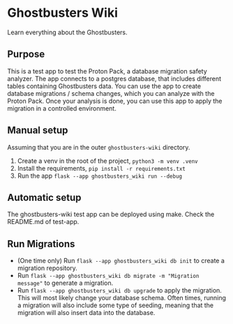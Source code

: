 # Ghostbusters Wiki
Learn everything about the Ghostbusters. 

## Purpose
This is a test app to test the Proton Pack, a database migration safety analyzer. The app
connects to a postgres database, that includes different tables containing Ghostbusters data.
You can use the app to create database migrations / schema changes, which you can analyze
with the Proton Pack. Once your analysis is done, you can use this app to apply the migration
in a controlled environment.

## Manual setup
Assuming that you are in the outer `ghostbusters-wiki` directory.
1. Create a venv in the root of the project, `python3 -m venv .venv`
2. Install the requirements, `pip install -r requirements.txt`
3. Run the app `flask --app ghostbusters_wiki run --debug`

## Automatic setup
The ghostbusters-wiki test app can be deployed using make. Check the README.md of test-app.

## Run Migrations
- (One time only) Run `flask --app ghostbusters_wiki db init` to create a migration repository.
- Run `flask --app ghostbusters_wiki db migrate -m "Migration message"` to generate a migration.
- Run `flask --app ghostbusters_wiki db upgrade` to apply the migration. This will most likely change your database schema.
Often times, running a migration will also include some type of seeding, meaning that the migration will also insert data into the database.